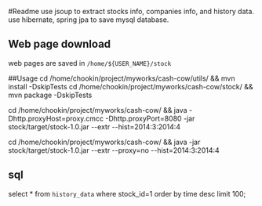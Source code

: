#Readme
use jsoup to extract stocks info, companies info, and history data.
use hibernate, spring jpa to save mysql database.

## Web page download
web pages are saved in `/home/${USER_NAME}/stock`

##Usage
cd /home/chookin/project/myworks/cash-cow/utils/ && mvn install -DskipTests
cd /home/chookin/project/myworks/cash-cow/stock/ && mvn package -DskipTests

cd /home/chookin/project/myworks/cash-cow/ && java -Dhttp.proxyHost=proxy.cmcc  -Dhttp.proxyPort=8080 -jar stock/target/stock-1.0.jar --extr --hist=2014:3:2014:4

cd /home/chookin/project/myworks/cash-cow/ && java -jar stock/target/stock-1.0.jar --extr --proxy=no --hist=2014:3:2014:4

## sql
select * from `history_data` where stock_id=1 order by time desc limit 100;